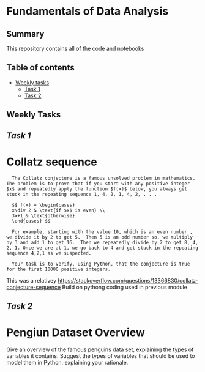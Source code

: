 # Fundamentals of Data Analysis

## Summary
This repository contains all of the code and notebooks 

## Table of contents
* [Weekly tasks](#weekly-tasks)
  * [Task 1](#task1)
  * [Task 2](#task2)

## Weekly Tasks  

## ***Task 1***
#  Collatz sequence

      The Collatz conjecture is a famous unsolved problem in mathematics. The problem is to prove that if you start with any positive integer $x$ and repeatedly apply the function $f(x)$ below, you always get stuck in the repeating sequence 1, 4, 2, 1, 4, 2, . . .
      
      $$ f(x) = \begin{cases}
      x\div 2 & \text{if $x$ is even} \\
      3x+1 & \text{otherwise}
      \end{cases} $$

      For example, starting with the value 10, which is an even number , we divide it by 2 to get 5.  Then 5 is an odd number so, we multiply by 3 and add 1 to get 16.  Then we repeatedly divide by 2 to get 8, 4, 2, 1. Once we are at 1, we go back to 4 and get stuck in the repeating sequence 4,2,1 as we suspected.

      Your task is to verify, using Python, that the conjecture is true for the first 10000 positive integers.

This was a relativey
https://stackoverflow.com/questions/13366830/collatz-conjecture-sequence
Build on pythong coding used in previous module

## ***Task 2***
#  Pengiun Dataset Overview

Give an overview of the famous penguins data set, explaining the types of variables it contains. Suggest the types of variables that should be used to model them in Python, explaining your rationale.